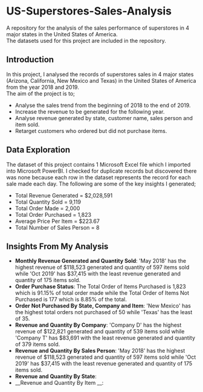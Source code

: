 # US-Superstores-Sales-Analysis
A repository for the analysis of the sales performance of superstores in 4 major states in the United States of America. <br />
The datasets used for this project are included in the repository. <br />

## Introduction
In this project, I analysed the records of superstores sales in 4 major states (Arizona, California, New Mexico and Texas) in the United States of America from the year 2018 and 2019. <br />
The aim of the project is to;
* Analyse the sales trend from the beginning of 2018 to the end of 2019. <br />
* Increase the revenue to be generated for the following year. <br />
* Analyse revenue generated by state, customer name, sales person and item sold. <br />
* Retarget customers who ordered but did not purchase items. <br />

## Data Exploration
The dataset of this project contains 1 Microsoft Excel file which I imported into Microsoft PowerBI. I checked for duplicate records but discovered there was none because each row in the dataset represents the record for each sale made each day. The following are some of the key insights I generated;
* Total Revenue Generated = $2,028,591
* Total Quantity Sold = 9,119
* Total Order Made = 2,000
* Total Order Purchased = 1,823
* Average Price Per Item = $223.67
* Total Number of Sales Person = 8

## Insights From My Analysis
* __Monthly Revenue Generated and Quantity Sold__: 'May 2018' has the highest revenue of $118,523 generated and quantity of 597 items sold while 'Oct 2019' has $37,415 with the least revenue generated and quantity of 175 items sold.
* __Order Purchase Status__: The Total Order of Items Purchased is 1,823 which is 91.15% of total order made while the Total Order of Items Not Purchased is 177 which is 8.85% of the total.
* __Order Not Purchased By State, Company and Item__: 'New Mexico' has the highest total orders not purchased of 50 while 'Texas' has the least of 35.
* __Revenue and Quantity By Company__: 'Company D' has the highest revenue of $122,821 generated and quantity of 539 items sold while 'Company T' has $83,691 with the least revenue generated and quantity of 379 items sold.
* __Revenue and Quantity By Sales Person__: 'May 2018' has the highest revenue of $118,523 generated and quantity of 597 items sold while 'Oct 2019' has $37,415 with the least revenue generated and quantity of 175 items sold.
* __Revenue and Quantity By State__:
* __Revenue and Quantity By Item __:
